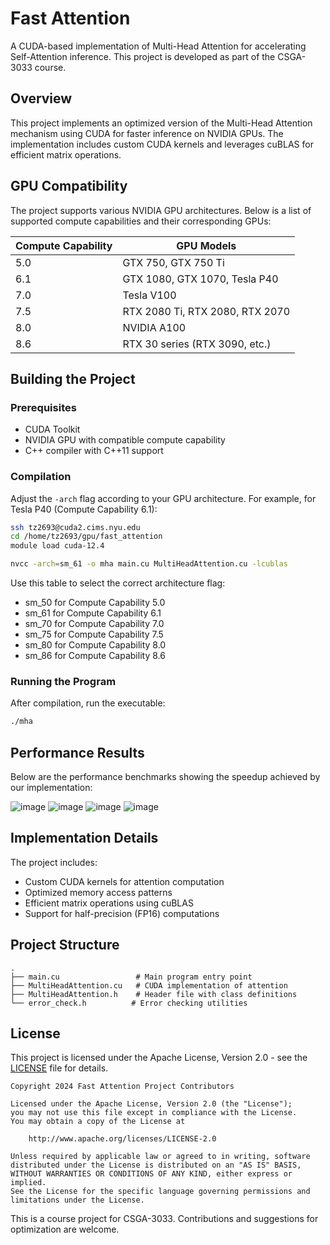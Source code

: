 # Fast Attention

A CUDA-based implementation of Multi-Head Attention for accelerating Self-Attention inference. This project is developed as part of the CSGA-3033 course.

## Overview

This project implements an optimized version of the Multi-Head Attention mechanism using CUDA for faster inference on NVIDIA GPUs. The implementation includes custom CUDA kernels and leverages cuBLAS for efficient matrix operations.

## GPU Compatibility

The project supports various NVIDIA GPU architectures. Below is a list of supported compute capabilities and their corresponding GPUs:

| Compute Capability | GPU Models |
|-------------------|------------|
| 5.0 | GTX 750, GTX 750 Ti |
| 6.1 | GTX 1080, GTX 1070, Tesla P40 |
| 7.0 | Tesla V100 |
| 7.5 | RTX 2080 Ti, RTX 2080, RTX 2070 |
| 8.0 | NVIDIA A100 |
| 8.6 | RTX 30 series (RTX 3090, etc.) |

## Building the Project

### Prerequisites
- CUDA Toolkit
- NVIDIA GPU with compatible compute capability
- C++ compiler with C++11 support

### Compilation

Adjust the `-arch` flag according to your GPU architecture. For example, for Tesla P40 (Compute Capability 6.1):

```bash
ssh tz2693@cuda2.cims.nyu.edu
cd /home/tz2693/gpu/fast_attention
module load cuda-12.4
```

```bash
nvcc -arch=sm_61 -o mha main.cu MultiHeadAttention.cu -lcublas
```

Use this table to select the correct architecture flag:
- sm_50 for Compute Capability 5.0
- sm_61 for Compute Capability 6.1
- sm_70 for Compute Capability 7.0
- sm_75 for Compute Capability 7.5
- sm_80 for Compute Capability 8.0
- sm_86 for Compute Capability 8.6

### Running the Program

After compilation, run the executable:

```bash
./mha
```

## Performance Results

Below are the performance benchmarks showing the speedup achieved by our implementation:

![image](https://github.com/user-attachments/assets/1fdf1b91-8099-4320-b568-2ef22921b575)
![image](https://github.com/user-attachments/assets/8013a379-1728-4952-8447-40c10dc33d56)
![image](https://github.com/user-attachments/assets/b6a7ddaf-d91c-43ba-8057-8fd88b35c02a)
![image](https://github.com/user-attachments/assets/f3800a93-d24c-4cdb-a281-c782a4146832)

## Implementation Details

The project includes:
- Custom CUDA kernels for attention computation
- Optimized memory access patterns
- Efficient matrix operations using cuBLAS
- Support for half-precision (FP16) computations

## Project Structure

```
.
├── main.cu                 # Main program entry point
├── MultiHeadAttention.cu   # CUDA implementation of attention
├── MultiHeadAttention.h    # Header file with class definitions
└── error_check.h          # Error checking utilities
```

## License

This project is licensed under the Apache License, Version 2.0 - see the [LICENSE](LICENSE) file for details.

```
Copyright 2024 Fast Attention Project Contributors

Licensed under the Apache License, Version 2.0 (the "License");
you may not use this file except in compliance with the License.
You may obtain a copy of the License at

    http://www.apache.org/licenses/LICENSE-2.0

Unless required by applicable law or agreed to in writing, software
distributed under the License is distributed on an "AS IS" BASIS,
WITHOUT WARRANTIES OR CONDITIONS OF ANY KIND, either express or implied.
See the License for the specific language governing permissions and
limitations under the License.
```

This is a course project for CSGA-3033. Contributions and suggestions for optimization are welcome.
